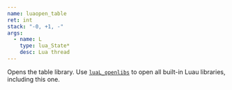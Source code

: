 ```yaml
---
name: luaopen_table
ret: int
stack: "-0, +1, -"
args:
  - name: L
    type: lua_State*
    desc: Lua thread
---
```


Opens the table library. Use [`luaL_openlibs`](#lual_openlibs) to open all built-in Luau libraries, including this one.
